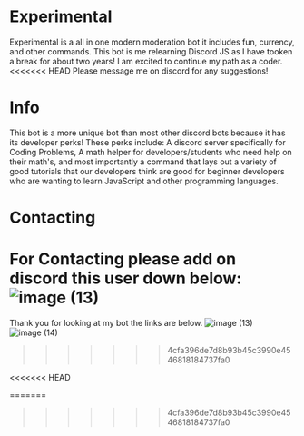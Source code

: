 # Experimental
Experimental is a all in one modern moderation bot it includes fun, currency, and other commands.
This bot is me relearning Discord JS as I have tooken a break for about two years! I am excited to continue my path as a coder.
<<<<<<< HEAD
Please message me on discord for any suggestions!
# Info
This bot is a more unique bot than most other discord bots because it has its developer perks! These perks include: A discord server specifically for Coding Problems, A math helper for developers/students who need help on their math's, and most importantly a command that lays out a variety of good tutorials that our developers think are good for beginner developers who are wanting to learn JavaScript and other programming languages.

# Contacting
For Contacting please add on discord this user down below:<br />
![image (13)](https://user-images.githubusercontent.com/67851958/190812493-8f4af2e2-5a0b-46e1-9531-f65470105c94.png)
=======
Thank you for looking at my bot the links are below.
![image (13)](https://user-images.githubusercontent.com/67851958/190812493-8f4af2e2-5a0b-46e1-9531-f65470105c94.png) <br />
![image (14)](https://user-images.githubusercontent.com/67851958/190813943-0dc9c7a1-b274-414e-b3d5-b118fd1001cf.png)
>>>>>>> 4cfa396de7d8b93b45c3990e4546818184737fa0





<<<<<<< HEAD


=======
>>>>>>> 4cfa396de7d8b93b45c3990e4546818184737fa0
